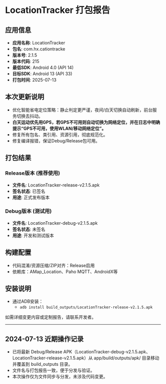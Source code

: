 ﻿# LocationTracker 打包报告

## 应用信息
- **应用名称**: LocationTracker
- **包名**: com.hx.cationtracke
- **版本号**: 2.1.5
- **版本代码**: 215
- **最低SDK**: Android 4.0 (API 14)
- **目标SDK**: Android 13 (API 33)
- **打包时间**: 2025-07-13

## 本次更新说明
- 优化智能省电定位策略：静止判定更严谨，夜间/白天切换自动刷新，前台服务切换去抖动。
- **白天运动优先用GPS，若GPS不可用则自动切换为网络定位，并在日志中明确提示“GPS不可用，使用WLAN/移动网络定位”。**
- 修复所有包名、类引用、资源引用，彻底规范化。
- 修复编译报错，保证Debug/Release包可用。

## 打包结果

### Release版本 (推荐使用)
- **文件名**: LocationTracker-release-v2.1.5.apk
- **签名状态**: 已签名
- **用途**: 正式发布版本

### Debug版本 (测试用)
- **文件名**: LocationTracker-debug-v2.1.5.apk
- **签名状态**: 未签名
- **用途**: 开发和测试版本

## 构建配置
- 代码混淆/资源压缩/ZIP对齐：Release启用
- 依赖库：AMap_Location、Paho MQTT、AndroidX等

## 安装说明
- 通过ADB安装：
  - `adb install build_outputs/LocationTracker-release-v2.1.5.apk`

如需详细变更内容或定制报告，请联系开发者。

---

## 2024-07-13 近期操作记录
- 已将最新 Debug/Release APK（LocationTracker-debug-v2.1.5.apk、LocationTracker-release-v2.1.5.apk）从 app/build/outputs/apk/ 目录移动并覆盖到 build_outputs 目录。
- 文件名与打包报告一致，便于分发与验证。
- 本次操作仅为文件同步与分发，未涉及代码变更。
